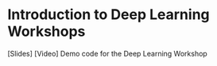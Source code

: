 # Introduction to Deep Learning Workshops
[Slides]
[Video]
Demo code for the Deep Learning Workshop
